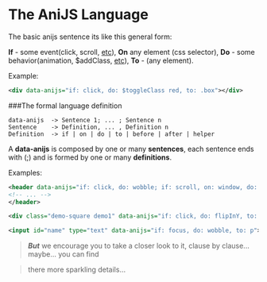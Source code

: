The AniJS Language
==========================

The basic anijs sentence its like this general form:

**If** -  some event(click, scroll, [etc](https://developer.mozilla.org/en-US/docs/Web/Events)), **On** any element (css selector), **Do** -  some behavior(animation, $addClass, [etc](#)), **To**  - (any element).

Example:

```xml
<div data-anijs="if: click, do: $toggleClass red, to: .box"></div>
```

###The formal language definition

```
data-anijs  -> Sentence 1; ... ; Sentence n
Sentence    -> Definition, ... , Definition n
Definition  -> if | on | do | to | before | after | helper  
```

A **data-anijs** is composed by one or many **sentences**, each sentence ends with (;) and is formed by one or many **definitions**.

Examples:
```xml
<header data-anijs="if: click, do: wobble; if: scroll, on: window, do: swing">
<!-- ... -->
</header>
```

```xml
<div class="demo-square demo1" data-anijs="if: click, do: flipInY, to: .container-box"></div>
```

```xml
<input id="name" type="text" data-anijs="if: focus, do: wobble, to: p">
```

> ***But*** we encourage you to take a closer look to it, clause by clause... maybe... you can find

> there more sparkling details...